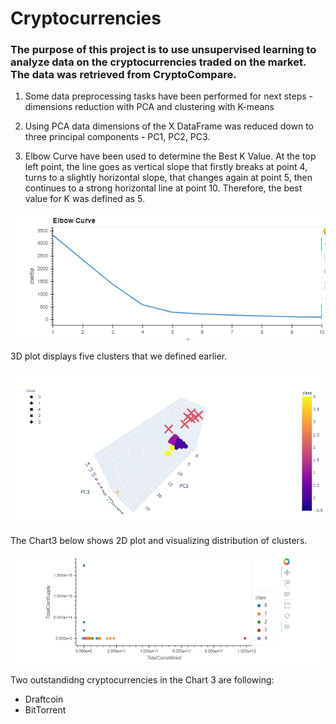 # Cryptocurrencies


### The purpose of this project is to use unsupervised learning to analyze data on the cryptocurrencies traded on the market. The data was retrieved from CryptoCompare.

1. Some data preprocessing tasks have been performed for next steps - dimensions reduction with PCA and clustering with K-means


2. Using PCA data dimensions of the X DataFrame was reduced down to three principal components - PC1, PC2, PC3.


3. Elbow Curve have been used to determine the Best K Value. At the top left point, the line goes as vertical slope that firstly breaks at point 4, turns to a slightly horizontal slope, that changes again at point 5, then continues to a strong horizontal line at point 10. Therefore, the best value for K was defined as 5.
 


![Chart1](Capture0.PNG)




3D plot displays five clusters that we defined earlier.

![Chart2](Capture1.PNG)




The Chart3 below shows 2D plot and visualizing distribution of clusters.

![Chart3](Capture2.PNG)



Two outstandidng cryptocurrencies in the Chart 3 are following:
 - Draftcoin
 - BitTorrent

